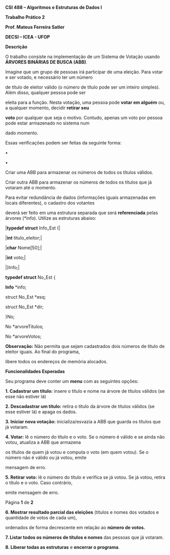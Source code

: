﻿

**CSI 488 – Algoritmos e Estruturas de Dados I**

**Trabalho Prático 2**

**Prof. Mateus Ferreira Satler**

**DECSI – ICEA - UFOP**

**Descrição**

O trabalho consiste na implementação de um Sistema de Votação usando **ÁRVORES BINÁRIAS DE BUSCA (ABB)**.

Imagine que um grupo de pessoas irá participar de uma eleição. Para votar e ser votado, e necessário ter um número

de título de eleitor válido (o número de título pode ser um inteiro simples). Além disso, qualquer pessoa pode ser

eleita para a função. Nesta votação, uma pessoa pode **votar em alguém** ou, a qualquer momento, decidir **retirar seu**

**voto** por qualquer que seja o motivo. Contudo, apenas um voto por pessoa pode estar armazenado no sistema num

dado momento.

Essas verificações podem ser feitas da seguinte forma:

•

•

Criar uma ABB para armazenar os números de todos os títulos válidos.

Criar outra ABB para armazenar os números de todos os títulos que já votaram até o momento.

Para evitar redundância de dados (informações iguais armazenadas em locais diferentes), o cadastro dos votantes

deverá ser feito em uma estrutura separada que será **referenciada** pelas árvores (\*info). Utilize as estruturas abaixo:

|**typedef struct** Info\_Est {|

|**int** titulo\_eleitor;|

|**char** Nome[50];|

|**int** voto;|

|}Info;|

**typedef struct** No\_Est {

**Info** \*info;

struct No\_Est \*esq;

struct No\_Est \*dir;

}No;

No \*arvoreTitulos;

No \*arvoreVotos;

**Observação:** Não permita que sejam cadastrados dois números de título de eleitor iguais. Ao final do programa,

libere todos os endereços de memória alocados.

**Funcionalidades Esperadas**

Seu programa deve conter um **menu** com as seguintes opções:

**1. Cadastrar um título:** insere o título e nome na árvore de títulos válidos (se esse não estiver lá)

**2. Descadastrar um título:** retira o título da árvore de títulos válidos (se esse estiver lá) e apaga os dados.

**3. Iniciar nova votação:** inicializa/esvazia a ABB que guarda os títulos que já votaram.

**4. Votar:** lê o número do título e o voto. Se o número é válido e se ainda não votou, atualiza a ABB que armazena

os títulos de quem já votou e computa o voto (em quem votou). Se o número não é válido ou já votou, emite

mensagem de erro.

**5. Retirar voto:** lê o número do título e verifica se já votou. Se já votou, retira o título e o voto. Caso contrário,

emite mensagem de erro.

Página **1** de **2**





**6. Mostrar resultado parcial das eleições** (títulos e nomes dos votados e quantidade de votos de cada um),

ordenados de forma decrescente em relação ao **número de votos.**

**7. Listar todos os números de títulos e nomes** das pessoas que já votaram.

**8. Liberar todas as estruturas** e **encerrar o programa**.
